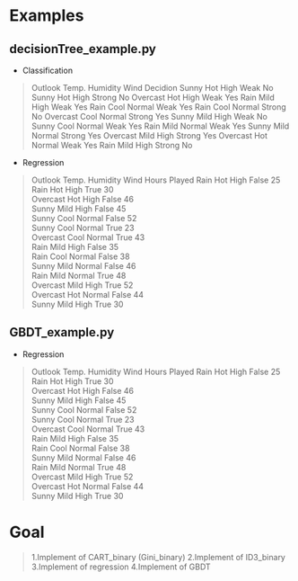 # Examples
## decisionTree_example.py
* Classification
>   Outlook         Temp.           Humidity        Wind        Decidion
>    Sunny          Hot             High            Weak        No           
>    Sunny          Hot             High            Strong      No
>    Overcast       Hot             High            Weak        Yes
>    Rain           Mild            High            Weak        Yes
>    Rain           Cool            Normal          Weak        Yes
>    Rain           Cool            Normal          Strong      No
>    Overcast       Cool            Normal          Strong      Yes
>    Sunny          Mild            High            Weak        No
>    Sunny          Cool            Normal          Weak        Yes
>    Rain           Mild            Normal          Weak        Yes
>    Sunny          Mild            Normal          Strong      Yes
>    Overcast       Mild            High            Strong      Yes
>    Overcast       Hot             Normal          Weak        Yes
>    Rain           Mild            High            Strong      No

* Regression
>   Outlook         Temp.           Humidity        Wind        Hours Played
>    Rain            Hot              High          False           25                       
>    Rain            Hot              High          True            30                  
>    Overcast        Hot              High          False           46                           
>    Sunny           Mild             High          False           45                          
>    Sunny           Cool             Normal        False           52                      
>    Sunny           Cool             Normal        True            23                           
>    Overcast        Cool             Normal        True            43                              
>    Rain            Mild             High          False           35                         
>    Rain            Cool             Normal        False           38                           
>    Sunny           Mild             Normal        False           46                            
>    Rain            Mild             Normal        True            48                          
>    Overcast        Mild             High          True            52                            
>    Overcast        Hot              Normal        False           44                          
>    Sunny           Mild             High          True            30                        
>    

## GBDT_example.py
* Regression
>   Outlook         Temp.           Humidity        Wind        Hours Played
>    Rain            Hot              High          False           25                       
>    Rain            Hot              High          True            30                  
>    Overcast        Hot              High          False           46                           
>    Sunny           Mild             High          False           45                          
>    Sunny           Cool             Normal        False           52                      
>    Sunny           Cool             Normal        True            23                           
>    Overcast        Cool             Normal        True            43                              
>    Rain            Mild             High          False           35                         
>    Rain            Cool             Normal        False           38                           
>    Sunny           Mild             Normal        False           46                            
>    Rain            Mild             Normal        True            48                          
>    Overcast        Mild             High          True            52                            
>    Overcast        Hot              Normal        False           44                          
>    Sunny           Mild             High          True            30     


# Goal
> 1.Implement of CART_binary (Gini_binary)
> 2.Implement of ID3_binary 
> 3.Implement of regression
> 4.Implement of GBDT


